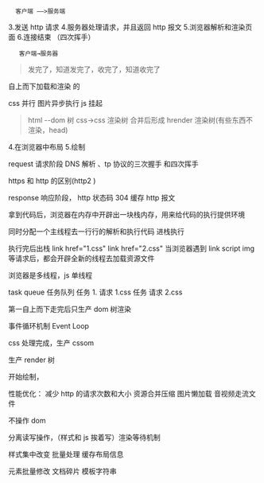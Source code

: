 ```sequence
  客户端 ——>服务端
```

3.发送 http 请求 4.服务器处理请求，并且返回 http 报文 5.浏览器解析和渲染页面 6.连接结束 （四次挥手）

```sequence
   客户端→服务器

```

> 发完了，知道发完了，收完了，知道收完了

自上而下加载和渲染 的

css 并行
图片异步执行
js 挂起

> html --dom 树
> css->css 渲染树
> 合并后形成 hrender 渲染树(有些东西不渲染，head)

4.在浏览器中布局 5.绘制

request 请求阶段 DNS 解析 、tp 协议的三次握手 和四次挥手

https 和 http 的区别(http2 )

response 响应阶段， http 状态码 304 缓存 http 报文

拿到代码后，浏览器在内存中开辟出一块栈内存，用来给代码的执行提供环境

同时分配一个主线程去一行行的解析和执行代码
进栈执行

<!DOCTYPE html>

执行完后出栈
link href="1.css"
link href="2.css"
当浏览器遇到 link script img 等请求后，都会开辟全新的线程去加载资源文件

浏览器是多线程，js 单线程

task queue 任务队列
任务 1. 请求 1.css
任务 请求 2.css

第一自上而下走完后只生产 dom 树渲染

事件循环机制
Event Loop

css 处理完成，生产 cssom

生产 render 树

开始绘制，

性能优化：
减少 http 的请求次数和大小
资源合并压缩
图片懒加载
音视频走流文件

不操作 dom

分离读写操作，（样式和 js 挨着写）渲染等待机制

样式集中改变 批量处理
缓存布局信息

元素批量修改
文档碎片
模板字符串
